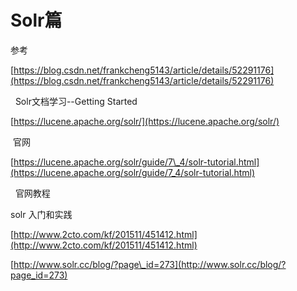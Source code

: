 # Solr篇

参考

[https://blog.csdn.net/frankcheng5143/article/details/52291176](https://blog.csdn.net/frankcheng5143/article/details/52291176)

  Solr文档学习--Getting Started

  


[https://lucene.apache.org/solr/](https://lucene.apache.org/solr/)

 官网

  


[https://lucene.apache.org/solr/guide/7\_4/solr-tutorial.html](https://lucene.apache.org/solr/guide/7_4/solr-tutorial.html)

  官网教程

  


  


solr 入门和实践

  


[http://www.2cto.com/kf/201511/451412.html](http://www.2cto.com/kf/201511/451412.html)

  


[http://www.solr.cc/blog/?page\_id=273](http://www.solr.cc/blog/?page_id=273)

